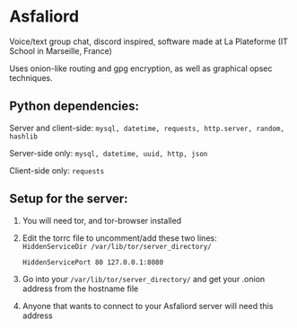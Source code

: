 # Asfaliord
Voice/text group chat, discord inspired, software made at La Plateforme (IT School in Marseille, France)

Uses onion-like routing and gpg encryption, as well as graphical opsec techniques.

**Python dependencies:** 
---

Server and client-side: 
`mysql, datetime, requests, http.server, random, hashlib`

Server-side only:
`mysql, datetime, uuid, http, json`

Client-side only:
`requests`

**Setup for the server:**
---

1. You will need tor, and tor-browser installed
2. Edit the torrc file to uncomment/add these two lines:  
`HiddenServiceDir /var/lib/tor/server_directory/`

    `HiddenServicePort 80 127.0.0.1:8080`
3. Go into your `/var/lib/tor/server_directory/` and get your .onion address from the hostname file
4. Anyone that wants to connect to your Asfaliord server will need this address
